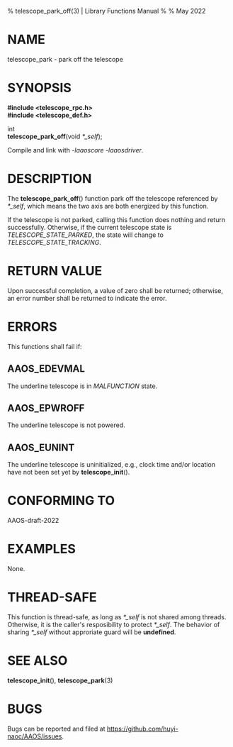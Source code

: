 % telescope\_park\_off(3) | Library Functions Manual
%
% May 2022

NAME
====

telescope\_park - park off the telescope

SYNOPSIS
========

**#include <telescope_rpc.h>**  
**#include <telescope_def.h>**

int  
**telescope_park_off**(void *\*\_self*);

Compile and link with *-laaoscore* *-laaosdriver*.

DESCRIPTION
===========

The **telescope_park_off**() function park off the telescope referenced by *\*\_self*, which means the two axis are both energized by this function.    

If the telescope is not parked, calling this function does nothing and return successfully. Otherwise, if the current telescope state is *TELESCOPE_STATE_PARKED*, the state will change to *TELESCOPE_STATE_TRACKING*.

RETURN VALUE
============

Upon successful completion, a value of zero shall be returned; otherwise, an error number shall be returned to indicate the error.

ERRORS
======

This functions shall fail if:

AAOS\_EDEVMAL
------------

The underline telescope is in *MALFUNCTION* state.

AAOS\_EPWROFF
------------

The underline telescope is not powered.

AAOS\_EUNINT
-----------

The underline telescope is uninitialized, e.g., clock time and/or location have not been set yet by **telescope_init**().

CONFORMING TO
=============

AAOS-draft-2022

EXAMPLES
========

None.

THREAD-SAFE
===========

This function is thread-safe, as long as *\*\_self* is not shared among threads. Otherwise, it is the caller's resposibility to protect *\*\_self*. The behavior of sharing *\*\_self* without approriate guard will be **undefined**.

SEE ALSO
========

**telescope_init**(), **telescope_park**(3)

BUGS
====

Bugs can be reported and filed at https://github.com/huyi-naoc/AAOS/issues.

